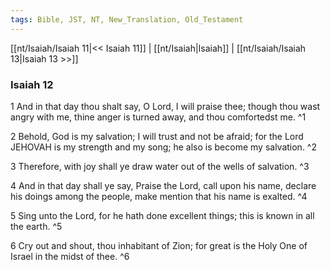 ```yaml
---
tags: Bible, JST, NT, New_Translation, Old_Testament
---
```


[[nt/Isaiah/Isaiah 11|<< Isaiah 11]] | [[nt/Isaiah|Isaiah]] | [[nt/Isaiah/Isaiah 13|Isaiah 13 >>]]

### Isaiah 12

1 And in that day thou shalt say, O Lord, I will praise thee; though thou wast angry with me, thine anger is turned away, and thou comfortedst me.  ^1

2 Behold, God is my salvation; I will trust and not be afraid; for the Lord JEHOVAH is my strength and my song; he also is become my salvation.  ^2

3 Therefore, with joy shall ye draw water out of the wells of salvation.  ^3

4 And in that day shall ye say, Praise the Lord, call upon his name, declare his doings among the people, make mention that his name is exalted.  ^4

5 Sing unto the Lord, for he hath done excellent things; this is known in all the earth.  ^5

6 Cry out and shout, thou inhabitant of Zion; for great is the Holy One of Israel in the midst of thee.  ^6

 
